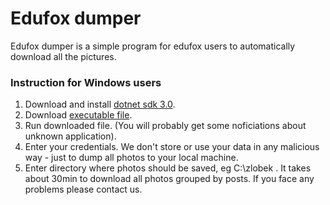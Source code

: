 # Edufox dumper

Edufox dumper is a simple program for edufox users to automatically download all the pictures.

### Instruction for Windows users

1. Download and install <a href="https://dotnet.microsoft.com/download/thank-you/dotnet-sdk-3.0.100-windows-x64-installer" target="_blank">dotnet sdk 3.0</a>.
2. Download <a href="https://github.com/marta-kanak/edufox.dumper/raw/master/bin/Release/netcoreapp3.0/win10-x64/publish/Edufox.exe">executable file</a>.
2. Run downloaded file. (You will probably get some noficiations about unknown application).
3. Enter your credentials. We don't store or use your data in any malicious way - just to dump all photos to your local machine.
4. Enter directory where photos should be saved, eg C:\zlobek . It takes about 30min to download all photos grouped by posts. If you face any problems please contact us.


